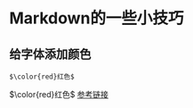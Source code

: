 # Markdown的一些小技巧

## 给字体添加颜色
```
$\color{red}红色$
```
$\color{red}红色$ [参考链接](https://www.jianshu.com/p/cdbd2365d5aa)